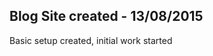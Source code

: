 Blog Site created - 13/08/2015
-----------------------------------------
Basic setup created, initial work started